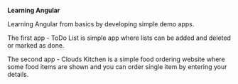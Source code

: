 **Learning Angular** 

Learning Angular from basics by developing simple demo apps.

The first app - ToDo List is simple app where lists can be added and deleted or marked as done.

The second app - Clouds Kitchen is a simple food ordering website where some food items are shown and you can order single item by entering your details.
